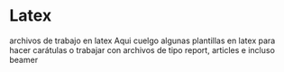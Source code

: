 # Latex
archivos de trabajo en latex
Aqui cuelgo algunas plantillas en latex para hacer carátulas o trabajar con archivos de tipo report, articles e incluso beamer

